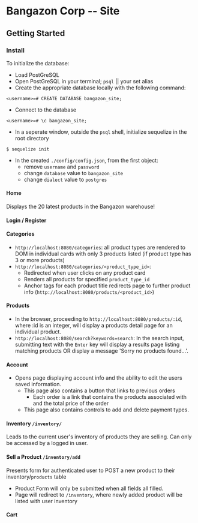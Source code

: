 # Bangazon Corp -- Site

## Getting Started
### Install
To initialize the database: 
+ Load PostGreSQL
+ Open PostGreSQL in your terminal; `psql` || your set alias
+ Create the appropriate database locally with the following command:
```
<username>=# CREATE DATABASE bangazon_site;
```
+ Connect to the database
```
<username>=# \c bangazon_site;
```
+ In a seperate window, outside the `psql` shell, initialize sequelize in the root directory
```
$ sequelize init
```
+ In the created `./config/config.json`, from the first object: 
    + remove `username` and `password` 
    + change `database` value to `bangazon_site`
    + change `dialect` value to `postgres`

#### Home
Displays the 20 latest products in the Bangazon warehouse!
#### Login / Register

#### Categories
+ `http://localhost:8080/categories`: all product types are rendered to DOM in individual cards with only 3 products listed (if product type has 3 or more products)
+ `http://localhost:8080/categories/<product_type_id>`: 
    + Redirected when user clicks on any product card 
    + Renders all products for specified `product_type_id`
    + Anchor tags for each product title redirects page to further product info (`http://localhost:8080/products/<product_id>`) 

#### Products
+ In the browser, proceeding to ```http://localhost:8080/products/:id```, where :id is an integer, will display a products detail page for an individual product.
+ `http://localhost:8080/search?keywords=search`: In the search input, submitting text with the ```Enter``` key will display a results page listing matching products OR display a message 'Sorry no products found...'.
#### Account
+ Opens page displaying account info and the ability to edit the users saved information.
    - This page also contains a button that links to previous orders
        - Each order is a link that contains the products associated with and the total price of the order
    - This page also contains controls to add and delete payment types.


#### Inventory `/inventory/`
Leads to the current user's inventory of products they are selling.  Can only be accessed by a logged in user.

#### Sell a Product `/inventory/add`
Presents form for authenticated user to POST a new product to their inventory/`products` table
+ Product Form will only be submitted when all fields all filled.
+ Page will redirect to `/inventory`, where newly added product will be listed with user inventory
#### Cart


